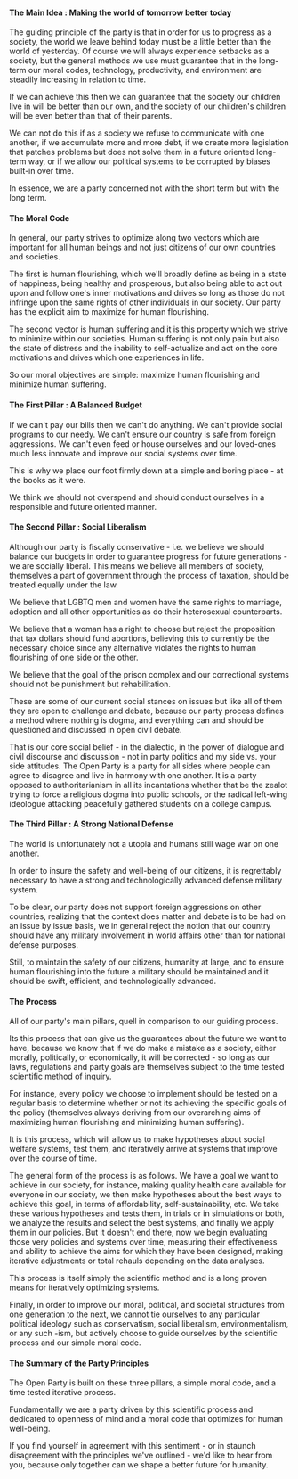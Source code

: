 #### The Main Idea : Making the world of tomorrow better today

The guiding principle of the party is that in order for us to progress as a society,
the world we leave behind today must be a little better than the world of yesterday.
Of course we will always experience setbacks as a society, but the general methods we use must guarantee that in
the long-term our moral codes, technology, productivity, and environment are steadily increasing in relation to time.

If we can achieve this then we can guarantee that the society our children live in will be better than our own, and the society of our children's children will be even better than that of their parents.

We can not do this if as a society we refuse to communicate with one another, if we accumulate more and more debt, if we create more legislation that patches problems but does not solve them in a future oriented long-term way, or if we allow our political systems to be corrupted by biases built-in over time.

In essence, we are a party concerned not with the short term but with the long term.


#### The Moral Code

In general, our party strives to optimize along two vectors which are important for all human beings and not just citizens of our own countries and societies.

The first is human flourishing, which we'll broadly define as being in a state of happiness, being healthy and prosperous, but also being able to act out upon and follow one's inner motivations and drives so long as those do not infringe upon the same rights of other individuals in our society. Our party has the explicit aim to maximize for human flourishing.

The second vector is human suffering and it is this property which we strive to minimize within our societies. Human suffering is not only pain but also the state of distress and the inability to self-actualize and act on the core motivations and drives which one experiences in life.

So our moral objectives are simple: maximize human flourishing and minimize human suffering.

#### The First Pillar : A Balanced Budget

If we can't pay our bills then we can't do anything. We can't provide social programs to our needy.
We can't ensure our country is safe from foreign aggressions. We can't even feed or house ourselves and our loved-ones much less
innovate and improve our social systems over time.

This is why we place our foot firmly down at a simple and boring place - at the books as it were.

We think we should not overspend and should conduct ourselves in a responsible and future oriented manner.

#### The Second Pillar : Social Liberalism

Although our party is fiscally conservative - i.e. we believe we should balance our budgets in order to guarantee
progress for future generations - we are socially liberal. This means we believe all members of society, themselves a part of
government through the process of taxation, should be treated equally under the law.

We believe that LGBTQ men and women have the same rights to marriage, adoption and all other opportunities as do their heterosexual counterparts.

We believe that a woman has a right to choose but reject the proposition that tax dollars should fund abortions, believing this to currently be the necessary choice since any alternative violates the rights to human flourishing of one side or the other.

We believe that the goal of the prison complex and our correctional systems should not be punishment but rehabilitation.

These are some of our current social stances on issues but like all of them they are open to challenge and debate, because our party process defines a method where nothing is dogma, and everything can and should be questioned and discussed in open civil debate.

That is our core social belief - in the dialectic, in the power of dialogue and civil discourse and discussion - not in party politics and my side vs. your side attitudes. The Open Party is a party for all sides where people can agree to disagree and live in harmony with one another. It is a party opposed to authoritarianism in all its incantations whether that be the zealot trying to force a religious dogma into public schools, or the radical left-wing ideologue attacking peacefully gathered students on a college campus.

#### The Third Pillar : A Strong National Defense

The world is unfortunately not a utopia and humans still wage war on one another.

In order to insure the safety and well-being of our citizens, it is regrettably necessary to have a strong and technologically advanced defense military system.

To be clear, our party does not support foreign aggressions on other countries, realizing that the context does matter and debate is to be had on an issue by issue basis, we in general reject the notion that our country should have any military involvement in world affairs other than for national defense purposes.

Still, to maintain the safety of our citizens, humanity at large, and to ensure human flourishing into the future a military should be maintained and it should be swift, efficient, and technologically advanced.  

#### The Process

All of our party's main pillars, quell in comparison to our guiding process.

Its this process that can give us the guarantees about the future we want to have, because we know that if we do make a mistake as a society, either morally, politically, or economically, it will be corrected - so long as our laws, regulations and party goals are themselves subject to the time tested scientific method of inquiry.

For instance, every policy we choose to implement should be tested on a regular basis to determine whether or not its achieving the specific goals of the policy (themselves always deriving from our overarching aims of maximizing human flourishing and minimizing human suffering).

It is this process, which will allow us to make hypotheses about social welfare systems, test them, and iteratively arrive at systems that improve over the course of time.

The general form of the process is as follows. We have a goal we want to achieve in our society, for instance, making quality health care available for everyone in our society, we then make hypotheses about the best ways to achieve this goal, in terms of affordability, self-sustainability, etc. We take these various hypotheses and tests them, in trials or in simulations or both, we analyze the results and select the best systems, and finally we apply them in our policies. But it doesn't end there, now we begin evaluating those very policies and systems over time, measuring their effectiveness and ability to achieve the aims for which they have been designed, making iterative adjustments or total rehauls depending on the data analyses.

This process is itself simply the scientific method and is a long proven means for iteratively optimizing systems.

Finally, in order to improve our moral, political, and societal structures from one generation to the next, we cannot tie ourselves to any particular political ideology such as conservatism, social liberalism, environmentalism, or any such -ism, but actively choose to guide ourselves by the scientific process and our simple moral code.

#### The Summary of the Party Principles

The Open Party is built on these three pillars, a simple moral code, and a time tested iterative process.

Fundamentally we are a party driven by this scientific process and dedicated to openness of mind and a moral code that optimizes for human well-being.

If you find yourself in agreement with this sentiment - or in staunch disagreement with the principles we've outlined - we'd like to hear from you, because only together can we shape a better future for humanity.
